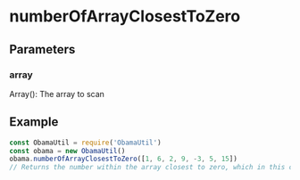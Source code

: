 # numberOfArrayClosestToZero
## Parameters
### array
Array(): The array to scan
## Example
```javascript
const ObamaUtil = require('ObamaUtil')
const obama = new ObamaUtil()
obama.numberOfArrayClosestToZero([1, 6, 2, 9, -3, 5, 15])
// Returns the number within the array closest to zero, which in this case, is 1.
```
